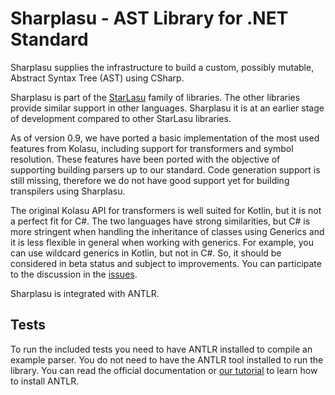 # Sharplasu - AST Library for .NET Standard

Sharplasu supplies the infrastructure to build a custom, possibly mutable, Abstract Syntax Tree (AST) using CSharp.

Sharplasu is part of the [StarLasu](https://starlasu.strumenta.com/) family of libraries. The other libraries provide similar support in other languages. Sharplasu it is at an earlier stage of development compared to other StarLasu libraries.

As of version 0.9, we have ported a basic implementation of the most used features from Kolasu, including support for transformers and symbol resolution. These features have been ported with the objective of supporting building parsers up to our standard. Code generation support is still missing, therefore we do not have good support yet for building transpilers using Sharplasu. 

The original Kolasu API for transformers is well suited for Kotlin, but it is not a perfect fit for C#. The two languages have strong similarities, but C# is more stringent when handling the inheritance of classes using Generics and it is less flexible in general when working with generics. For example, you can use wildcard generics in Kotlin, but not in C#. So, it should be considered in beta status and subject to improvements. You can participate to the discussion in the [issues]().

Sharplasu is integrated with ANTLR.

## Tests

To run the included tests you need to have ANTLR installed to compile an example parser. You do not need to have the ANTLR tool installed to run the library. You can read the official documentation or [our tutorial](https://tomassetti.me/antlr-mega-tutorial/#chapter11) to learn how to install ANTLR.